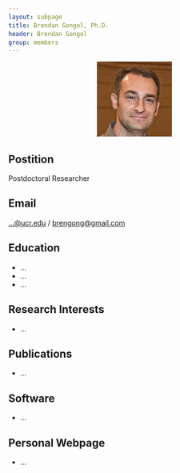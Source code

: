 ```yaml
---
layout: subpage
title: Brendan Gongol, Ph.D. 
header: Brendan Gongol 
group: members 
---
```


<p align="center"><a href="https://girke.bioinformatics.ucr.edu/members/brendan-gongol/"><img src="/members/brendan-gongol.jpeg" alt="image" style="width:150px;"/></a></p>

## Postition

Postdoctoral Researcher

## Email 

...@ucr.edu / brengong@gmail.com

## Education

- ...
- ...
- ...

## Research Interests

- ...

## Publications

- ...

## Software

- ...

## Personal Webpage

- ...

